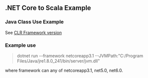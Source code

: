 ## .NET Core to Scala Example

### Java Class Use Example

See [CLR Framework version](../Framework/ScalaClassUseExample/README.md)

### Example use

> dotnet run --framework netcoreapp3.1 --JVMPath:"C:/Program Files/Java/jre1.8.0_241/bin/server/jvm.dll"

where framework can any of netcoreapp3.1, net5.0, net6.0.
